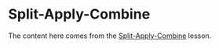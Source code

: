 # Split-Apply-Combine

The content here comes from the 
[Split-Apply-Combine](http://swcarpentry.github.io/r-novice-gapminder/12-plyr/) lesson.

